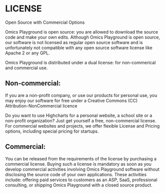 # LICENSE 

Open Source with Commercial Options


Omics Playground is open source: you are allowed to download the
source code and make your own edits. Although Omics Playground is open
source, our software is not licensed as regular open source software
and is unfortunately not compatible with any open source software
license like Apache 2 or any GPL.

Omics Playground is distributed under a dual license: for
non-commerical and commercial use.

## Non-commercial:

If you are a non-profit company, or use our products for personal use,
you may enjoy our software for free under a Creative Commons (CC)
Attribution-NonCommercial licence

Do you want to use Highcharts for a personal website, a school site or
a non-profit organization? Just get yourself a free, non-commercial
license. For commercial websites and projects, we offer flexible
License and Pricing options, including special pricing for startups.


## Commercial:

You can be released from the requirements of the license by purchasing
a commercial license. Buying such a license is mandatory as soon as
you develop commercial activities involving Omics Playground software
without disclosing the source code of your own applications. These
activities include: offering paid services to customers as an ASP,
SaaS, professional consulting, or shipping Omics Playground with a
closed source product.


